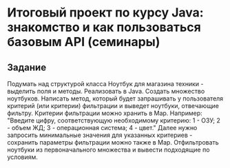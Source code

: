 # Итоговый проект по курсу Java: знакомство и как пользоваться базовым API (семинары)
## Задание

Подумать над структурой класса Ноутбук для магазина техники - выделить поля и методы.
Реализовать в Java.
Создать множество ноутбуков.
Написать метод, который будет запрашивать у пользователя критерий 
(или критерии) фильтрации и выведет ноутбуки, отвечающие фильтру. 
Критерии фильтрации можно хранить в Map.
Например: "Введите цифру, соответствующую необходимому критерию:
1 - ОЗУ;
2 - объем ЖД;
3 - операционная система;
4 - цвет."
Далее нужно запросить минимальные значения для указанных критериев - сохранить параметры фильтрации можно также в Map.
Отфильтровать ноутбуки из первоначального множества и вывести подходящие по условиям.
